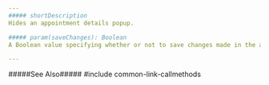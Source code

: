 ```yaml
---
##### shortDescription
Hides an appointment details popup.

##### param(saveChanges): Boolean
A Boolean value specifying whether or not to save changes made in the appointment detail popup.

---
```

#####See Also#####
#include common-link-callmethods